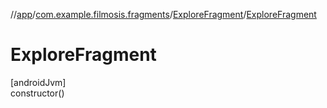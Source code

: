 //[app](../../../index.md)/[com.example.filmosis.fragments](../index.md)/[ExploreFragment](index.md)/[ExploreFragment](-explore-fragment.md)

# ExploreFragment

[androidJvm]\
constructor()
